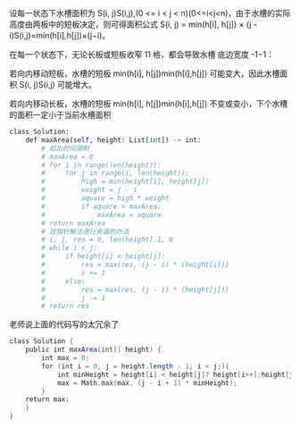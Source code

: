 设每一状态下水槽面积为 S(i, j)S(i,j),(0 <= i < j < n)(0<=i<j<n)，由于水槽的实际高度由两板中的短板决定，则可得面积公式 S(i, j) = min(h[i], h[j]) × (j - i)S(i,j)=min(h[i],h[j])×(j−i)。

在每一个状态下，无论长板或短板收窄 11 格，都会导致水槽 底边宽度 -1−1：

若向内移动短板，水槽的短板 min(h[i], h[j])min(h[i],h[j]) 可能变大，因此水槽面积 S(i, j)S(i,j) 可能增大。

若向内移动长板，水槽的短板 min(h[i], h[j])min(h[i],h[j]) 不变或变小，下个水槽的面积一定小于当前水槽面积



```python
class Solution:
    def maxArea(self, height: List[int]) -> int:
        # 超出时间限制
        # maxArea = 0
        # for i in range(len(height)):
        #     for j in range(i, len(height)):
        #         high = min(height[i], height[j])
        #         weight = j - i
        #         aquare = high * weight
        #         if aquare > maxArea:
        #             maxArea = aquare
        # return maxArea
        # 双指针解法进行夹逼的办法
        # i, j, res = 0, len(height)-1, 0
        # while i < j:
        #     if height[i] < height[j]:
        #         res = max(res, (j - i) * (height[i]))
        #         i += 1
        #     else:
        #         res = max(res, (j - i) * (height[j]))
        #         j -= 1
        # return res
```
老师说上面的代码写的太冗余了
```java
class Solution {
    public int maxArea(int[] height) {
        int max = 0;
        for (int i = 0, j = height.length - 1; i < j;){
            int minHeight = height[i] < height[j]? height[i++]:height[j--];
            max = Math.max(max, (j - i + 1) * minHeight);
        }
    return max;
    }
}
```
